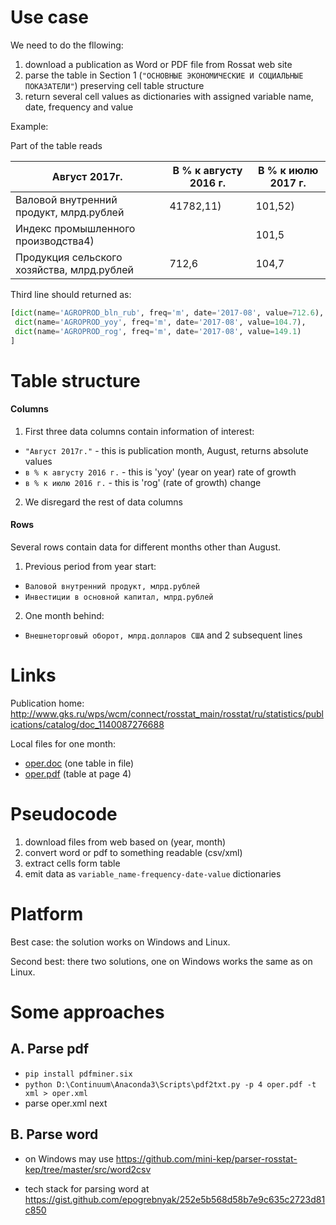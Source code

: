 Use case
========

We need to do the fllowing:
1. download a publication as Word or PDF file from Rossat web site
2. parse the table in Section 1 (```"ОСНОВНЫЕ ЭКОНОМИЧЕСКИЕ И СОЦИАЛЬНЫЕ ПОКАЗАТЕЛИ"```) preserving 
cell table structure 
3. return several cell values as dictionaries with assigned variable name, date, frequency and value

Example:

Part of the table reads

Август 2017г. | В % к августу 2016 г. | В % к июлю 2017 г. |
--------------|-----------------------|--------------------|
Валовой внутренний продукт, млрд.рублей | 41782,11) | 101,52) | 99,53) |
Индекс промышленного производства4)     |           | 101,5  |102,0 | 101,9 | 
Продукция сельского хозяйства, млрд.рублей | 712,6 | 104,7 | 149,1 |

Third line should returned as:

```python 
[dict(name='AGROPROD_bln_rub', freq='m', date='2017-08', value=712.6),
 dict(name='AGROPROD_yoy', freq='m', date='2017-08', value=104.7),
 dict(name='AGROPROD_rog', freq='m', date='2017-08', value=149.1)
]
```

Table structure
===============

#### Columns

1. First three data columns contain information of interest:
- `"Август 2017г."` - this is publication month, August, returns absolute values
- `в % к августу 2016 г.` - this is 'yoy' (year on year) rate of growth
- `в % к июлю 2016 г.` - this is 'rog' (rate of growth) change

2. We disregard the rest of data columns


#### Rows

Several rows contain data for different months other than August.

1. Previous period from year start:
- `Валовой внутренний продукт, млрд.рублей`
- `Инвестиции в основной капитал, млрд.рублей` 

2. One month behind:
- `Внешнеторговый оборот, млрд.долларов США` and 2 subsequent lines


Links
=====

Publication home: 
    <http://www.gks.ru/wps/wcm/connect/rosstat_main/rosstat/ru/statistics/publications/catalog/doc_1140087276688>
	
Local files for one month:

  - [oper.doc](oper.doc) (one table in file)
  - [oper.pdf](oper.pdf) (table at page 4)
	
Pseudocode
==========

1. download files from web based on (year, month)
2. convert word or pdf to something readable (csv/xml)
3. extract cells form table 
4. emit data as  ```variable_name-frequency-date-value``` dictionaries


Platform
========

Best case: the solution works on Windows and Linux.

Second best: there two solutions, one on Windows works the same as on Linux. 


Some approaches
===============

A. Parse pdf
------------

- ```pip install pdfminer.six```
- ```python D:\Continuum\Anaconda3\Scripts\pdf2txt.py -p 4 oper.pdf -t xml > oper.xml```
- parse oper.xml next

В. Parse word
-------------

- on Windows may use <https://github.com/mini-kep/parser-rosstat-kep/tree/master/src/word2csv>

- tech stack for parsing word at <https://gist.github.com/epogrebnyak/252e5b568d58b7e9c635c2723d81c850>
